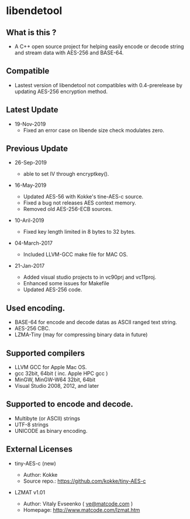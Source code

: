 # libendetool

## What is this ?

* A C++ open source project for helping easily encode or decode string and stream data with AES-256 and BASE-64.

## Compatible
* Lastest version of libendetool not compatibles with 0.4-prerelease by updating AES-256 encryption method.

## Latest Update 

* 19-Nov-2019
    - Fixed an error case on libende size check modulates zero.

## Previous Update 

* 26-Sep-2019
    - able to set IV through encryptkey(). 

* 16-May-2019
    - Updated AES-56 with Kokke's tine-AES-c source.
    - Fixed a bug not releases AES context memory.
    - Removed old AES-256-ECB sources.
 
* 10-Aril-2019
    - Fixed key length limited in 8 bytes to 32 bytes.

* 04-March-2017
    - Included LLVM-GCC make file for MAC OS.

* 21-Jan-2017
    - Added visual studio projects to in vc90prj and vc11proj.
    - Enhanced some issues for Makefile
    - Updated AES-256 code.

## Used encoding.

* BASE-64 for encode and decode datas as ASCII ranged text string.
* AES-256 CBC.
* LZMA-Tiny (may for compressing binary data in future)

## Supported compilers 

* LLVM GCC for Apple Mac OS.
* gcc 32bit, 64bit ( inc. Apple HPC gcc )
* MinGW, MinGW-W64 32bit, 64bit
* Visual Studio 2008, 2012, and later

## Supported to encode and decode.

* Multibyte (or ASCII) strings
* UTF-8 strings
* UNICODE as binary encoding.

## External Licenses

* tiny-AES-c (new)
    - Author: Kokke
    - Source repo.: https://github.com/kokke/tiny-AES-c

* LZMAT v1.01
    - Author: Vitaly Evseenko ( ve@matcode.com )
    - Homepage: http://www.matcode.com/lzmat.htm
